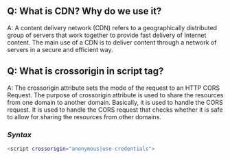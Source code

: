 ## Q: What is CDN? Why do we use it?
A: A content delivery network (CDN) refers to a geographically distributed group of servers that work together to provide fast delivery of Internet content.
The main use of a CDN is to deliver content through a network of servers in a secure and efficient way.

## Q: What is crossorigin in script tag?
A: The crossorigin attribute sets the mode of the request to an HTTP CORS Request. 
The purpose of crossorigin attribute is used to share the resources from one domain to another domain. Basically, it is used to handle the CORS request. It is used to handle the CORS request that checks whether it is safe to allow for sharing the resources from other domains.
### _Syntax_
```sh
<script crossorigin="anonymous|use-credentials">
```